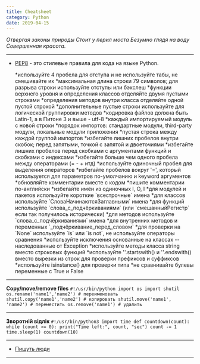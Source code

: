 ```yaml
---
title: Cheatsheet
category: Python
date: 2019-04-15
---
```


_Отвергая законы природы
Стоит у перил моста
Безумно глядя на воду
Совершенная красота._

-----

* <a href="http://www.python.org/dev/peps/pep-0008/">PEP8</a> - это стилевые правила для кода на языке Python.
<ul>
 	*используйте 4 пробела для отступа и не используйте табы, не смешивайте их
 	*максимальная длина строки 79 символов; для разрыва строки используйте отступы или бэкслеш
 	*функции верхнего уровня и определения классов отделяйте двумя пустыми строками
 	*определения методов внутри класса отделяйте одной пустой строкой
 	*дополнительные пустые строки используйте для логической группировки методов
 	*кодировка файлов должна быть Latin-1, а в Питоне 3 и выше - utf-8
 	*каждый импортируемый модуль с новой строки
 	*порядок импортов: стандартные модули, third-party модули, локальные модули приложения
 	*пустая строка между каждой группой импортов
 	*избегайте лишних пробелов внутри скобок; перед запятыми, точкой с запятой и двоеточиями
 	*избегайте лишних пробелов перед скобками с аргументами функций и скобками с индексами
 	*избегайте больше чем одного пробела между операторами (= - + итд)
 	*используйте одиночный пробел для выделения операторов
 	*избегайте пробелов вокруг '=', который используется для параметров по-умолчанию и keyword аргументов
 	*обновляйте комментарии вместе с кодом
 	*пишите комментарии по-английски
 	*избегайте имён из одиночных l, O, I
 	*для модулей и пакетов используйте короткие `всестрочные` имена
 	*для классов используйте `СловаНачинаютсяЗаглавными` имена
 	*для функций используйте `слова_с_подчёркиваниями` (или `смешанныйРегистр` если так получилось исторически)
 	*для методов используйте `слова_с_подчёркиваниями` имена
 	*для внутренних методов и переменных `_подчёркивание_перед_словом`
 	*для проверки на `None` используйте `is` или `is not`, не используйте операторы сравнения
 	*используйте исключения основанные на классах -- наследованные от Exception
 	*используйте методы класса string вместо строковых функций
 	*используйте ''.startswith() и ''.endswith() вместо вырезки из строк для проверки префиксов и суффиксов
 	*используйте isinstance() для проверки типа
 	*не сравнивайте булевы переменные с True и False
</ul>

-----

**Copy/move/remove files**
`#!/usr/bin/python
import os
import shutil
os.rename('name1','name2') # переименовать
shutil.copy('name1','name2') # копировать
shutil.move('name1', 'name2') # переместить
os.remove('name1') # удалить`

-----

**Зворотній відлік**
`#!/usr/bin/python3
import time
def countdown(count):
while (count >= 0):
print("Time left:", count, "sec")
count -= 1
time.sleep(1)
countdown(10)`

-----

* <a href="http://rukeba.com/by-the-way/pep8-korotko-i-po-russki/">Пишуть люди</a>

-----